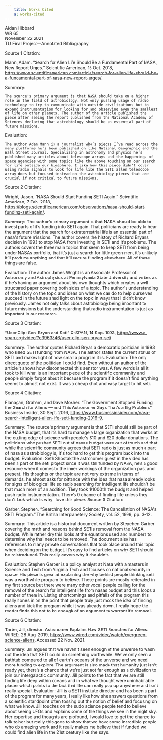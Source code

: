 ```yaml
---
    title: Works Cited
    a: works-cited
---
```


Aidan Hibbard <br />
WR 65 <br />
November 22 2021 <br />
TU Final Project—Annotated Bibliography <br />


Source 1
Citation:

Mann, Adam. “Search for Alien Life Should Be a Fundamental Part of NASA, New Report Urges.” 
Scientific American, 15 Oct. 2018, https://www.scientificamerican.com/article/search-for-alien-life-should-be-a-fundamental-part-of-nasa-new-report-urges/.

Summary:

    The source's primary argument is that NASA should take on a higher role in the field of astrobiology. Not only pushing usage of radio technology to try to communicate with outside civilizations but to expand instrumentation for looking for and observing even the smallest of life on other planets. The author of the article published the piece after seeing the report published from the National Academy of Sciences declaring that astrobiology should be an essential part of future missions. 
Evaluation:

    The author Adam Mann is a journalist who’s pieces I’ve read across the many platforms he’s been published on like National Geographic and the Wall Street Journal. Specializing in astronomy and physics he’s published many articles about telescope arrays and the happenings of space agencies with some topics like the above touching on our search for life outside our biosphere. I like how this piece didn’t cover using radio signals to look for life like the SETI allen telescope array does but focused instead on the astrobiology pieces that are crucial if not critical to future missions.
Source 2
Citation:

Wright, Jason. “NASA Should Start Funding SETI Again.”
 Scientific American, 7 Feb. 2018, https://blogs.scientificamerican.com/observations/nasa-should-start-funding-seti-again/.

Summary:
    The author's primary argument is that NASA should be able to invest parts of it’s funding into SETI again. That politicians are ready to hear the argument that the search for extraterrestrial life is an essential part of nasa's future missions. The author covers the history of Richard Bryans decision in 1993 to stop NASA from investing in SETI and it’s problems. The authors covers the three main topics that seem to keep SETI from being under NASAs portfolio, that it’s just a search for little green men, it’s unlikely it’ll produce anything and that it’ll secure funding elsewhere. All of these things are false.

Evaluation:
    The author James Wright is an Associate Professor of Astronomy and Astrophysics at Pennsylvania State University and writes as if he’s having an argument about his own thoughts which creates a well structured paper covering both sides of a topic. The author's understanding of the history on the topic and ideas on what we can do to help ourselves succeed in the future shed light on the topic in ways that I didn’t know previously. James not only talks about astrobiology being important to future missions but the understanding that radio instrumentation is just as important in our research.

Source 3
Citation:

“User Clip: Sen. Bryan and Seti” 
C-SPAN, 14 Sep. 1993, 
https://www.c-span.org/video/?c3963846/user-clip-sen-bryan-seti

Summary:
    The author quotes Richard Bryas a democratic politician in 1993 who killed SETI funding from NASA. The author states the current status of SETI and makes light of how small a program it is.
Evaluation:
    The only direct quote of the politician I could find. Even without an author of the article it shows how disconnected this senator was. A few words is all it took to kill what is an important piece of the scientific community and people simply forgot about it because the program if it doesn’t find anything seems to almost not exist. It was a cheap shot and easy target to hit seti.

Source 4
Citation:

Flanagan, Graham, and Dave Mosher. 
“The Government Stopped Funding the Search for Aliens — and This Astronomer Says That’s a Big Problem.” 
Business Insider, 30 Sept. 2016, https://www.businessinsider.com/nasa-search-intelligent-alien-life-seti-funding-2016-9.

Summary:
The source's primary argument is that SETI should still be part of the NASA budget, that it’s hard to manage a large organization that works at the cutting edge of science with people's $10 and $20 dollar donations. The politicians who pushed SETI out of nasas budget were out of touch and that while the scientific community agrees that SETI radio is just as much a part of nasa as astrobiology is, it's too hard to get this program back into the budget.
Evaluation:
    Seth Shostak the astronomer guest in the video has been a part of the seti project since it was still funded by NASA,  he’s a good resource when it comes to the inner workings of the organization past and present. His thoughts on the topic are not very extreme in terms of demands, he almost asks for pittance with the idea that nasa already looks for signs of biological life so radio searching for intelligent life shouldn't be that much more of an addition. They took 1/1000th the budget and helped push radio instrumentation. There’s 0 chance of finding life unless they don't look which is why I love this piece. 
Source 5
Citation:

Garber, Stephen. 
“Searching for Good Science: The Cancellation of NASA's SETI Program.” 
The British Interplanetery Society, vol. 52, 1999, pp. 3–12.

Summary:
    This article is a historical document written by Stepehen Garber covering the math and reasons behind SETIs removal from the NASA budget. While rather dry this looks at the equations used and numbers to determine why thai needs to be removed. The document also has references to many private conversations that took place around this topic when deciding on the budget. It’s easy to find articles on why SETI should be reintroduced. This really covers why it shouldn’t.

Evaluation:
Stephen Garber is a policy analyst at Nasa with a masters in Science and Tech from Virginia Tech and focuses on national security in space. His piece is great at explaining the why behind people thinking seti was a worthwhile program to believe. These points are mostly reiterated in my first source but there were many other vocal people calling for the removal of the search for intelligent life from nasas budget and this loops a number of them in. Listing shortcomings and pitfalls of the program this really hones in on the point that people truly just mock the idea of finding aliens and kick the program while it was already down. I really hope the reader finds this not to be enough of an argument to warrant it’s removal.

Source 6
Citation:

Tarter, Jill, 
director. Astronomer Explains How SETI Searches for Aliens. WIRED, 
28 Aug. 2019, 
https://www.wired.com/video/watch/evergreen-science-aliens. Accessed 22 Nov. 2021.

Summary:
    Jill argues that we haven't seen enough of the universe to wash out the idea that SETI could do something worthwhile. We’ve only seen a bathtub compared to all of earth's oceans of the universe and we need more funding to explore. The argument is also made that humanity just isn’t ready yet, there’s a chance that we’re just not far enough as a civilization to join our intergalactic community. Jill points to the fact that we are still finding life deep within oceans and in what we thought were uninhabitable places which points to the fact that life can really pop up anywhere and isn't really special.
Evaluation:
    Jill is a SETI institute director and has been a part of the program for many years, I really like how she answers questions from a scientific standpoint often tossing out the notion of belief and focusing on what we know. Jill touches on the sudo science people tend to believe about seeing UFOs and explains some of the things we see in the night sky. Her expertise and thoughts are profound, I would love to get the chance to talk to her but really this goes to show that we have some incredible people who do amazing work and it really makes me believe that if funded we could find alien life in the 21st century like she says.


